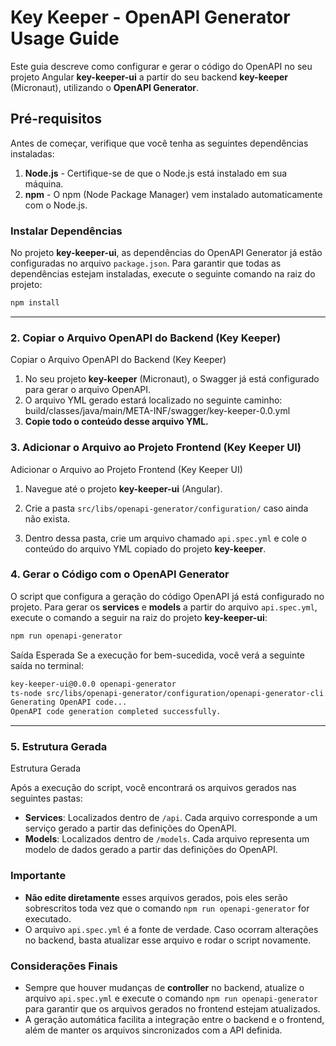 # Key Keeper - OpenAPI Generator Usage Guide

Este guia descreve como configurar e gerar o código do OpenAPI no seu projeto Angular **key-keeper-ui** a partir do seu backend **key-keeper** (Micronaut), utilizando o **OpenAPI Generator**.

## Pré-requisitos

Antes de começar, verifique que você tenha as seguintes dependências instaladas:

1. **Node.js** - Certifique-se de que o Node.js está instalado em sua máquina.
2. **npm** - O npm (Node Package Manager) vem instalado automaticamente com o Node.js.

### Instalar Dependências

No projeto **key-keeper-ui**, as dependências do OpenAPI Generator já estão configuradas no arquivo `package.json`. Para garantir que todas as dependências estejam instaladas, execute o seguinte comando na raiz do projeto:

```bash
npm install
```

---

### 2. Copiar o Arquivo OpenAPI do Backend (Key Keeper)

Copiar o Arquivo OpenAPI do Backend (Key Keeper)

1. No seu projeto **key-keeper** (Micronaut), o Swagger já está configurado para gerar o arquivo OpenAPI.
2. O arquivo YML gerado estará localizado no seguinte caminho: build/classes/java/main/META-INF/swagger/key-keeper-0.0.yml
3. **Copie todo o conteúdo desse arquivo YML.**


### 3. Adicionar o Arquivo ao Projeto Frontend (Key Keeper UI)
Adicionar o Arquivo ao Projeto Frontend (Key Keeper UI)

1. Navegue até o projeto **key-keeper-ui** (Angular).

2. Crie a pasta `src/libs/openapi-generator/configuration/` caso ainda não exista.

3. Dentro dessa pasta, crie um arquivo chamado `api.spec.yml` e cole o conteúdo do arquivo YML copiado do projeto **key-keeper**.

### 4. Gerar o Código com o OpenAPI Generator

O script que configura a geração do código OpenAPI já está configurado no projeto. Para gerar os **services** e **models** a partir do arquivo `api.spec.yml`, execute o comando a seguir na raiz do projeto **key-keeper-ui**:

```bash
npm run openapi-generator
```

Saída Esperada
Se a execução for bem-sucedida, você verá a seguinte saída no terminal:

```bash
key-keeper-ui@0.0.0 openapi-generator
ts-node src/libs/openapi-generator/configuration/openapi-generator-cli.mjs
Generating OpenAPI code...
OpenAPI code generation completed successfully.
```


---

### 5. Estrutura Gerada

Estrutura Gerada

Após a execução do script, você encontrará os arquivos gerados nas seguintes pastas:

- **Services**: Localizados dentro de `/api`. Cada arquivo corresponde a um serviço gerado a partir das definições do OpenAPI.
- **Models**: Localizados dentro de `/models`. Cada arquivo representa um modelo de dados gerado a partir das definições do OpenAPI.

### Importante

- **Não edite diretamente** esses arquivos gerados, pois eles serão sobrescritos toda vez que o comando `npm run openapi-generator` for executado.
- O arquivo `api.spec.yml` é a fonte de verdade. Caso ocorram alterações no backend, basta atualizar esse arquivo e rodar o script novamente.

### Considerações Finais

- Sempre que houver mudanças de **controller** no backend, atualize o arquivo `api.spec.yml` e execute o comando `npm run openapi-generator` para garantir que os arquivos gerados no frontend estejam atualizados.
- A geração automática facilita a integração entre o backend e o frontend, além de manter os arquivos sincronizados com a API definida.
